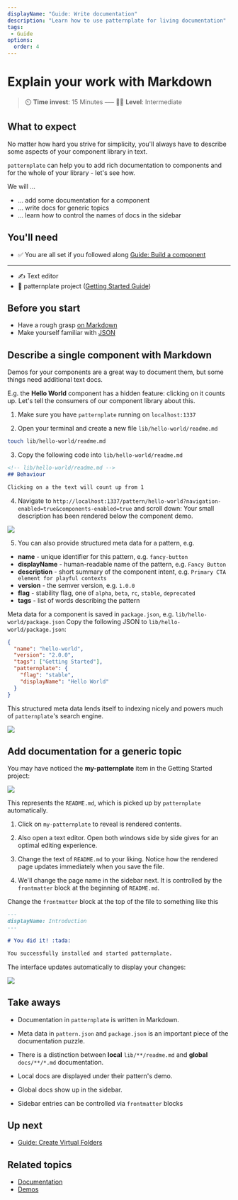 ```yaml
---
displayName: "Guide: Write documentation"
description: "Learn how to use patternplate for living documentation"
tags: 
 - Guide
options:
  order: 4
---
```


# Explain your work with Markdown

> :timer_clock: **Time invest**: 15 Minutes ––– :woman_student: **Level**: Intermediate


## What to expect

No matter how hard you strive for simplicity, you'll always have to describe some aspects
of your component library in text. 

`patternplate` can help you to add rich documentation to components and for the whole of 
your library - let's see how.

We will …

* … add some documentation for a component
* … write docs for generic topics
* … learn how to control the names of docs in the sidebar

## You'll need

* :white_check_mark: You are all set if you followed along [Guide: Build a component](./add-component?guides-enabled=true)

---

* :writing_hand: Text editor
* :file_folder: patternplate project ([Getting Started Guide](./getting-started?guides-enabled=true))

## Before you start

* Have a rough grasp [on Markdown](https://guides.github.com/features/mastering-markdown/)
* Make yourself familiar with [JSON](https://www.impressivewebs.com/what-is-json-introduction-guide-for-beginners/)

## Describe a single component with Markdown

Demos for your components are a great way to document them, but some things need additional text docs. 

E.g. the **Hello World** component has a hidden feature: clicking on it
counts up. Let's tell the consumers of our component library about this.

1. Make sure you have `patternplate` running on `localhost:1337`

2. Open your terminal and create a new file `lib/hello-world/readme.md` 

  ```bash
  touch lib/hello-world/readme.md
  ```

3. Copy the following code into `lib/hello-world/readme.md`

  ```md
  <!-- lib/hello-world/readme.md -->
  ## Behaviour

  Clicking on a the text will count up from 1
  ```

4. Navigate to `http://localhost:1337/pattern/hello-world?navigation-enabled=true&components-enabled=true` and scroll down: Your small description has been rendered below the component demo.

![](https://patternplate.github.io/media/images/screenshot-docs.svg)

5. You can also provide structured meta data for a pattern, e.g.

  * **name** - unique identifier for this pattern, e.g. `fancy-button`
  * **displayName** - human-readable name of the pattern, e.g. `Fancy Button`
  * **description** - short summary of the component intent, e.g. `Primary CTA element for playful contexts`
  * **version** - the semver version, e.g. `1.0.0`
  * **flag** - stability flag, one of `alpha`, `beta`, `rc`, `stable`, `deprecated`
  * **tags** - list of words describing the pattern

  Meta data for a component is saved in `package.json`, e.g. `lib/hello-world/package.json`
  Copy the following JSON to `lib/hello-world/package.json`:

  ```json
  {
    "name": "hello-world",
    "version": "2.0.0",
    "tags": ["Getting Started"],
    "patternplate": {
      "flag": "stable",
      "displayName": "Hello World"
    }
  }
  ```

  This structured meta data lends itself to indexing nicely and powers much of 
  `patternplate`'s search engine.

  ![](https://patternplate.github.io/media/images/screenshot-docs-json.svg)


## Add documentation for a generic topic

You may have noticed the **my-patternplate** item in the Getting Started project:

![](https://patternplate.github.io/media/images/screenshot-component.svg)

This represents the `README.md`, which is picked up by `patternplate` automatically.

1. Click on `my-patternplate` to reveal is rendered contents. 

2. Also open a text editor.
  Open both windows side by side gives for an optimal editing experience.

3. Change the text of `README.md` to your liking. Notice how the rendered page
updates immediately when you save the file.

4. We'll change the page name in the sidebar next. It is controlled by the `frontmatter` block
at the beginning of `README.md`. 

  Change the `frontmatter` block at the top of the file to something like this

  ```md
  ---
  displayName: Introduction
  ---
  
  # You did it! :tada:
  
  You successfully installed and started patternplate.
  ```

  The interface updates automatically to display your changes:

  ![](https://patternplate.github.io/media/images/screenshot-docs-global.svg)

## Take aways

* Documentation in `patternplate` is written in Markdown.

* Meta data in `pattern.json` and `package.json` is an important piece of the documentation puzzle.

* There is a distinction between **local** `lib/**/readme.md` and **global** `docs/**/*.md`
  documentation. 
  
* Local docs are displayed under their pattern's demo.

* Global docs show up in the sidebar.

* Sidebar entries can be controlled via `frontmatter` blocks

## Up next

* [Guide: Create Virtual Folders](./virtual-folders?guides-enabled=true)


## Related topics

* [Documentation](../reference/documentation?reference-enabled=true)
* [Demos](../reference/demos?reference-enabled=true)
